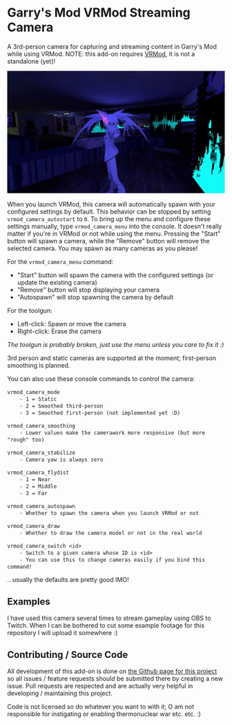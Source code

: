 Garry's Mod VRMod Streaming Camera
==================================

A 3rd-person camera for capturing and streaming content in Garry's Mod while
using VRMod. NOTE: this add-on requires
[VRMod](https://steamcommunity.com/sharedfiles/filedetails/?id=1678408548),
it is not a standalone (yet)!

![Preivew](preview.png)

When you launch VRMod, this camera will automatically spawn with your
configured settings by default. This behavior can be stopped by setting
`vrmod_camera_autostart` to `0`. To bring up the menu and configure these
settings manually, type `vrmod_camera_menu` into the console. It doesn't
really matter if you're in VRMod or not while using the menu. Pressing the
"Start" button will spawn a camera, while the "Remove" button will remove the
selected camera. You may spawn as many cameras as you please!

For the `vrmod_camera_menu` command:

- "Start" button will spawn the camera with the configured settings (or update the existing camera)
- "Remove" button will stop displaying your camera
- "Autospawn" will stop spawning the camera by default

For the toolgun:

- Left-click: Spawn or move the camera
- Right-click: Erase the camera

*The toolgun is probably broken, just use the menu unless you care to fix it :)*

3rd person and static cameras are supported at the moment; first-person
smoothing is planned.

You can also use these console commands to control the camera:

```
vrmod_camera_mode
    - 1 = Static
    - 2 = Smoothed third-person
    - 3 = Smoothed first-person (not implemented yet :D)
```

```
vrmod_camera_smoothing
    - Lower values make the camerawork more responsive (but more "rough" too)
```

```
vrmod_camera_stabilize
    - Camera yaw is always zero
```

```
vrmod_camera_flydist
    - 1 = Near
    - 2 = Middle
    - 3 = Far
```

```
vrmod_camera_autospawn
    - Whether to spawn the camera when you launch VRMod or not
```

```
vrmod_camera_draw
    - Whether to draw the camera model or not in the real world
```

```
vrmod_camera_switch <id>
    - Switch to a given camera whose ID is <id>
    - You can use this to change cameras easily if you bind this command!
```

.. usually the defaults are pretty good IMO!

Examples
----------

I have used this camera several times to stream gameplay using OBS to Twitch.
When I can be bothered to cut some example footage for this repository I will
upload it somewhere :)

Contributing / Source Code
--------------------------

All development of this add-on is done on [the Github page for this
project](https://github.com/yumi-xx/gmod-vrmod-camera) so all issues / feature
requests should be submitted there by creating a new issue. Pull requests are
respected and are actually very helpful in developing / maintaining this
project.

Code is not licensed so do whatever you want to with it; O am not responsible
for instigating or enabling thermonuclear war etc. etc. :)
